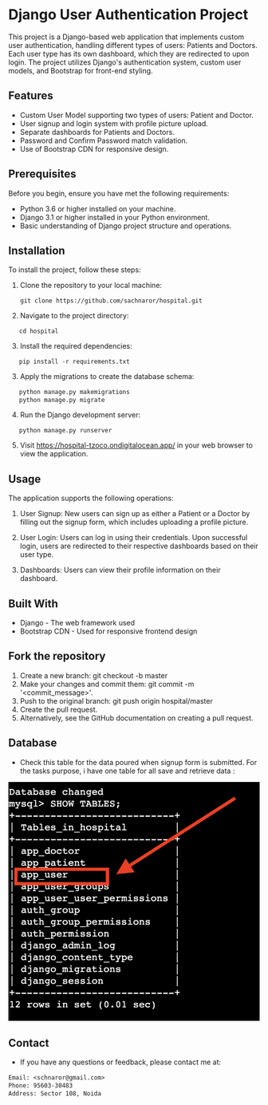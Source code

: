 # Django User Authentication Project

This project is a Django-based web application that implements custom user authentication, handling different types of users: Patients and Doctors. Each user type has its own dashboard, which they are redirected to upon login. The project utilizes Django's authentication system, custom user models, and Bootstrap for front-end styling.

## Features

- Custom User Model supporting two types of users: Patient and Doctor.
- User signup and login system with profile picture upload.
- Separate dashboards for Patients and Doctors.
- Password and Confirm Password match validation.
- Use of Bootstrap CDN for responsive design.

## Prerequisites

Before you begin, ensure you have met the following requirements:

- Python 3.6 or higher installed on your machine.
- Django 3.1 or higher installed in your Python environment.
- Basic understanding of Django project structure and operations.

## Installation

To install the project, follow these steps:

1. Clone the repository to your local machine:

   ```
   git clone https://github.com/sachnaror/hospital.git

   ```

2. Navigate to the project directory:

```
   cd hospital
```

3. Install the required dependencies:

```
   pip install -r requirements.txt
```

3. Apply the migrations to create the database schema:

```
   python manage.py makemigrations
   python manage.py migrate
```

4. Run the Django development server:

```
   python manage.py runserver
```

5. Visit <https://hospital-tzoco.ondigitalocean.app/> in your web browser to view the application.

## Usage

  The application supports the following operations:

1. User Signup: New users can sign up as either a Patient or a Doctor by filling out the signup form, which includes uploading a profile picture.

2. User Login: Users can log in using their credentials. Upon successful login, users are redirected to their respective dashboards based on their user type.

3. Dashboards: Users can view their profile information on their dashboard.

## Built With

- Django - The web framework used
- Bootstrap CDN - Used for responsive frontend design

## Fork the repository

1. Create a new branch: git checkout -b master
2. Make your changes and commit them: git commit -m '<commit_message>'.
3. Push to the original branch: git push origin hospital/master
4. Create the pull request.
5. Alternatively, see the GitHub documentation on creating a pull request.

## Database

- Check this table for the data poured when signup form is submitted. For the tasks purpose, i have one table for all save and retrieve data :

![alt text](image.png)

## Contact

- If you have any questions or feedback, please contact me at:

```
Email: <schnaror@gmail.com>
Phone: 95603-30483
Address: Sector 108, Noida
```
